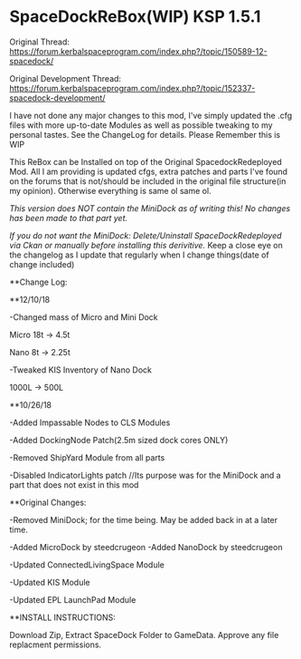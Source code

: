 # SpaceDockReBox(WIP) KSP 1.5.1

Original Thread: https://forum.kerbalspaceprogram.com/index.php?/topic/150589-12-spacedock/

Original Development Thread: https://forum.kerbalspaceprogram.com/index.php?/topic/152337-spacedock-development/

I have not done any major changes to this mod, I've simply updated the .cfg files with more up-to-date Modules as well as possible tweaking to my personal tastes. See the ChangeLog for details. Please Remember this is WIP

This ReBox can be Installed on top of the Original SpacedockRedeployed Mod. All I am providing is updated cfgs, extra patches and parts I've found on the forums that is not/should be included in the original file structure(in my opinion). Otherwise everything is same ol same ol.

*This version does NOT contain the MiniDock as of writing this! No changes has been made to that part yet.*

*If you do not want the MiniDock: Delete/Uninstall SpaceDockRedeployed via Ckan or manually before installing this derivitive.*
Keep a close eye on the changelog as I update that regularly when I change things(date of change included)

**Change Log:

**12/10/18

-Changed mass of Micro and Mini Dock

Micro 18t -> 4.5t

Nano 8t -> 2.25t

-Tweaked KIS Inventory of Nano Dock

1000L -> 500L

**10/26/18

-Added Impassable Nodes to CLS Modules

-Added DockingNode Patch(2.5m sized dock cores ONLY)

-Removed ShipYard Module from all parts

-Disabled IndicatorLights patch //Its purpose was for the MiniDock and a part that does not exist in this mod

**Original Changes:

-Removed MiniDock; for the time being. May be added back in at a later time.

-Added MicroDock by steedcrugeon
-Added NanoDock by steedcrugeon

-Updated ConnectedLivingSpace Module

-Updated KIS Module

-Updated EPL LaunchPad Module


**INSTALL INSTRUCTIONS:

Download Zip, Extract SpaceDock Folder to GameData. Approve any file replacment permissions.

